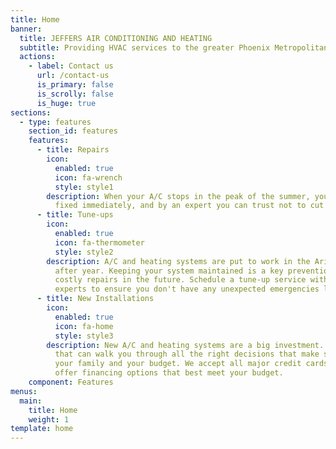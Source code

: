```yaml
---
title: Home
banner:
  title: JEFFERS AIR CONDITIONING AND HEATING
  subtitle: Providing HVAC services to the greater Phoenix Metropolitan area.
  actions:
    - label: Contact us
      url: /contact-us
      is_primary: false
      is_scrolly: false
      is_huge: true
sections:
  - type: features
    section_id: features
    features:
      - title: Repairs
        icon:
          enabled: true
          icon: fa-wrench
          style: style1
        description: When your A/C stops in the peak of the summer, you need your system
          fixed immediately, and by an expert you can trust not to cut corners.
      - title: Tune-ups
        icon:
          enabled: true
          icon: fa-thermometer
          style: style2
        description: A/C and heating systems are put to work in the Arizona heat year
          after year. Keeping your system maintained is a key prevention from
          costly repairs in the future. Schedule a tune-up service with our HVAC
          experts to ensure you don't have any unexpected emergencies later.
      - title: New Installations
        icon:
          enabled: true
          icon: fa-home
          style: style3
        description: New A/C and heating systems are a big investment. You deserve a pro
          that can walk you through all the right decisions that make sense for
          your family and your budget. We accept all major credit cards and we
          offer financing options that best meet your budget.
    component: Features
menus:
  main:
    title: Home
    weight: 1
template: home
---
```

